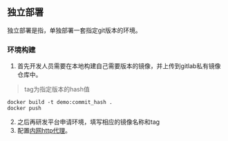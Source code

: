 ## 独立部署

独立部署是指，单独部署一套指定git版本的环境。

### 环境构建

1. 首先开发人员需要在本地构建自己需要版本的镜像，并上传到gitlab私有镜像仓库中。

> tag为指定版本的hash值

```
docker build -t demo:commit_hash .
docker push
```

2. 之后再研发平台申请环境，填写相应的镜像名称和tag
3. 配置[内网http代理](/base/nginx.md)。